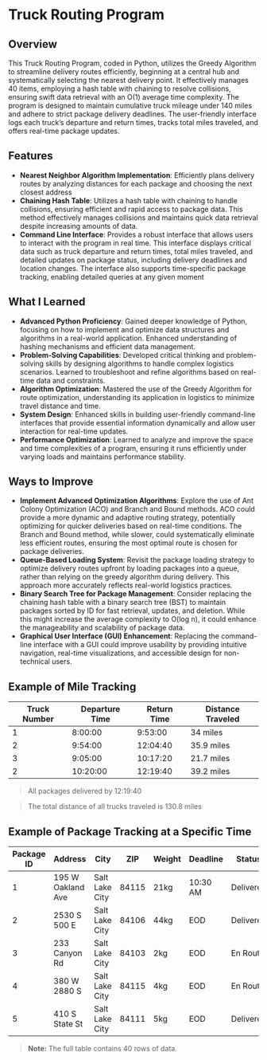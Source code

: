 # Truck Routing Program

## Overview
This Truck Routing Program, coded in Python, utilizes the Greedy Algorithm to streamline delivery routes efficiently, beginning at a central hub and systematically selecting the nearest delivery point. It effectively manages 40 items, employing a hash table with chaining to resolve collisions, ensuring swift data retrieval with an O(1) average time complexity. The program is designed to maintain cumulative truck mileage under 140 miles and adhere to strict package delivery deadlines. The user-friendly interface logs each truck’s departure and return times, tracks total miles traveled, and offers real-time package updates.

## Features
- **Nearest Neighbor Algorithm Implementation**: Efficiently plans delivery routes by analyzing distances for each package and choosing the next closest address
- **Chaining Hash Table**: Utilizes a hash table with chaining to handle collisions, ensuring efficient and rapid access to package data. This method effectively manages collisions and maintains quick data retrieval despite increasing amounts of data.
- **Command Line Interface**: Provides a robust interface that allows users to interact with the program in real time. This interface displays critical data such as truck departure and return times, total miles traveled, and detailed updates on package status, including delivery deadlines and location changes. The interface also supports time-specific package tracking, enabling detailed queries at any given moment

## What I Learned
- **Advanced Python Proficiency**: Gained deeper knowledge of Python, focusing on how to implement and optimize data structures and algorithms in a real-world application. Enhanced understanding of hashing mechanisms and efficient data management.
- **Problem-Solving Capabilities**: Developed critical thinking and problem-solving skills by designing algorithms to handle complex logistics scenarios. Learned to troubleshoot and refine algorithms based on real-time data and constraints.
- **Algorithm Optimization**: Mastered the use of the Greedy Algorithm for route optimization, understanding its application in logistics to minimize travel distance and time.
- **System Design**: Enhanced skills in building user-friendly command-line interfaces that provide essential information dynamically and allow user interaction for real-time updates.
- **Performance Optimization**: Learned to analyze and improve the space and time complexities of a program, ensuring it runs efficiently under varying loads and maintains performance stability.


## Ways to Improve
- **Implement Advanced Optimization Algorithms**: Explore the use of Ant Colony Optimization (ACO) and Branch and Bound methods. ACO could provide a more dynamic and adaptive routing strategy, potentially optimizing for quicker deliveries based on real-time conditions. The Branch and Bound method, while slower, could systematically eliminate less efficient routes, ensuring the most optimal route is chosen for package deliveries.
- **Queue-Based Loading System**: Revisit the package loading strategy to optimize delivery routes upfront by loading packages into a queue, rather than relying on the greedy algorithm during delivery. This approach more accurately reflects real-world logistics practices.
- **Binary Search Tree for Package Management**: Consider replacing the chaining hash table with a binary search tree (BST) to maintain packages sorted by ID for fast retrieval, updates, and deletion. While this might increase the average complexity to O(log n), it could enhance the manageability and scalability of package data.
- **Graphical User Interface (GUI) Enhancement**: Replacing the command-line interface with a GUI could improve usability by providing intuitive navigation, real-time visualizations, and accessible design for non-technical users.

## Example of Mile Tracking
| Truck Number | Departure Time | Return Time | Distance Traveled |
|--------------|----------------|-------------|-------------------|
| 1            | 8:00:00        | 9:53:00     | 34 miles          |
| 2            | 9:54:00        | 12:04:40    | 35.9 miles        |
| 3            | 9:05:00        | 10:17:20    | 21.7 miles        |
| 2            | 10:20:00       | 12:19:40    | 39.2 miles        |

> All packages delivered by 12:19:40

> The total distance of all trucks traveled is 130.8 miles

## Example of Package Tracking at a Specific Time
| Package ID | Address           | City           | ZIP   | Weight | Deadline | Status    | Delivery Time | Truck Number |
|------------|-------------------|----------------|-------|--------|----------|-----------|---------------|--------------|
| 1          | 195 W Oakland Ave | Salt Lake City | 84115 | 21kg   | 10:30 AM | Delivered | 8:40:40       | 1            |
| 2          | 2530 S 500 E      | Salt Lake City | 84106 | 44kg   | EOD      | Delivered | 10:03:20      | 2            |
| 3          | 233 Canyon Rd     | Salt Lake City | 84103 | 2kg    | EOD      | En Route  | None          | 2            |
| 4          | 380 W 2880 S      | Salt Lake City | 84115 | 4kg    | EOD      | En Route  | None          | 2            |
| 5          | 410 S State St    | Salt Lake City | 84111 | 5kg    | EOD      | Delivered | 10:24:00      | 2            |

> **Note:** The full table contains 40 rows of data.